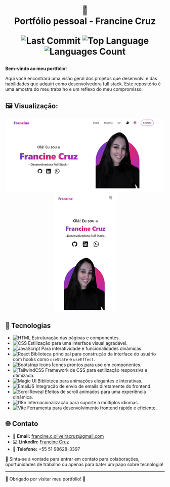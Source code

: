 <h1 align="center"> 
  🎨 
  <br>
  Portfólio pessoal - Francine Cruz
  <p >
    <img src="https://img.shields.io/github/last-commit/Francine02/Portfolio-2?style=flat&logo=git&logoColor=white&color=4F46E5" alt="Last Commit">
    <img src="https://img.shields.io/github/languages/top/Francine02/Portfolio-2?style=flat&color=DB2777" alt="Top Language">
    <img src="https://img.shields.io/github/languages/count/Francine02/Portfolio-2?style=flat&color=9333EA" alt="Languages Count">
  </p>
</h1>

**Bem-vindo ao meu portfólio!** 

Aqui você encontrará uma visão geral dos projetos que desenvolvi e das habilidades que adquiri como desenvolvedora full stack. Este repositório é uma amostra do meu trabalho e um reflexo do meu compromisso.

## 🖼️  Visualização:
<div align="center">
  <img src="./public/print-pc.png" width="600" /> <img src="./public/print-mobile.png" width="200" /> 
</div>

## 🚀  Tecnologias 
- ![HTML](https://img.shields.io/badge/-HTML5-E34F26?style=flat&logo=html5&logoColor=white) Estruturação das páginas e componentes.  
- ![CSS](https://img.shields.io/badge/-CSS3-1572B6?style=flat&logo=css3&logoColor=white) Estilização para uma interface visual agradável.  
- ![JavaScript](https://img.shields.io/badge/-JavaScript-F7DF1E?style=flat&logo=javascript&logoColor=black) Para interatividade e funcionalidades dinâmicas.  
- ![React](https://img.shields.io/badge/-React-61DAFB?style=flat&logo=react&logoColor=white) Biblioteca principal para construção da interface do usuário com hooks como `useState` e `useEffect`.  
- ![Bootstrap Icons](https://img.shields.io/badge/-Bootstrap_Icons-7952B3?style=flat&logo=bootstrap&logoColor=white) Ícones prontos para uso em componentes.  
- ![TailwindCSS](https://img.shields.io/badge/-TailwindCSS-38B2AC?style=flat&logo=tailwind-css&logoColor=white) Framework de CSS para estilização responsiva e otimizada.  
- ![Magic UI](https://img.shields.io/badge/-Magic_UI-7B61FF?style=flat&logoColor=white) Biblioteca para animações elegantes e interativas.  
- ![EmailJS](https://img.shields.io/badge/-EmailJS-FF8A65?style=flat&logoColor=white) Integração de envio de emails diretamente do frontend.  
- ![ScrollReveal](https://img.shields.io/badge/-ScrollReveal-4B5563?style=flat&logoColor=white) Efeitos de scroll animados para uma experiência dinâmica.  
- ![I18n](https://img.shields.io/badge/-I18n-00758F?style=flat&logoColor=white) Internacionalização para suporte a múltiplos idiomas.  
- ![Vite](https://img.shields.io/badge/-Vite-646CFF?style=flat&logo=vite&logoColor=white) Ferramenta para desenvolvimento frontend rápido e eficiente.


## 🌐 Contato

- 📧  **Email:** [francine.c.oliveiracruz@gmail.com](mailto:francine.c.oliveiracruz@gmail.com)
- 💻 **LinkedIn:** [Francine Cruz](https://www.linkedin.com/in/francine-ccruz/)
- 📱 **Telefone:** +55 51 98628-3397

🤝 Sinta-se à vontade para entrar em contato para colaborações, oportunidades de trabalho ou apenas para bater um papo sobre tecnologia!

---

🩷 Obrigado por visitar meu portfólio! 🩷

